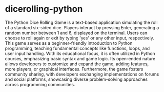 # dicerolling-python

The Python Dice Rolling Game is a text-based application simulating the roll of a standard six-sided dice. Players interact by pressing Enter, generating a random number between 1 and 6, displayed on the terminal. Users can choose to roll again or exit by typing 'yes' or any other input, respectively. This game serves as a beginner-friendly introduction to Python programming, teaching fundamental concepts like functions, loops, and user input handling. With its educational focus, it is often utilized in Python courses, emphasizing basic syntax and game logic. Its open-ended nature allows developers to customize and expand the game, adding features, more players, or graphical interfaces. Furthermore, the game fosters community sharing, with developers exchanging implementations on forums and social platforms, showcasing diverse problem-solving approaches across programming communities.




